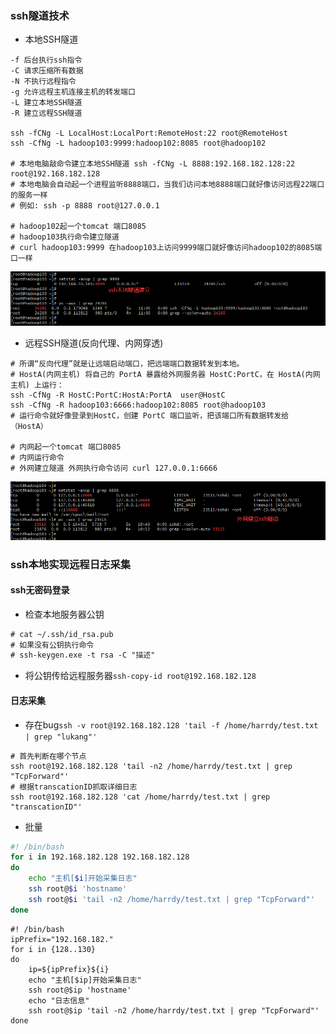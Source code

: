 ### ssh隧道技术
* 本地SSH隧道
```shell
-f 后台执行ssh指令
-C 请求压缩所有数据
-N 不执行远程指令
-g 允许远程主机连接主机的转发端口
-L 建立本地SSH隧道
-R 建立远程SSH隧道

ssh -fCNg -L LocalHost:LocalPort:RemoteHost:22 root@RemoteHost
ssh -CfNg -L hadoop103:9999:hadoop102:8085 root@hadoop102

# 本地电脑敲命令建立本地SSH隧道 ssh -fCNg -L 8888:192.168.182.128:22 root@192.168.182.128
# 本地电脑会自动起一个进程监听8888端口，当我们访问本地8888端口就好像访问远程22端口的服务一样
# 例如: ssh -p 8888 root@127.0.0.1

# hadoop102起一个tomcat 端口8085
# hadoop103执行命令建立隧道
# curl hadoop103:9999 在hadoop103上访问9999端口就好像访问hadoop102的8085端口一样
```
![img.png](picture/img11.png)
* 远程SSH隧道(反向代理、内网穿透)
```shell
# 所谓“反向代理”就是让远端启动端口，把远端端口数据转发到本地。
# HostA(内网主机) 将自己的 PortA 暴露给外网服务器 HostC:PortC，在 HostA(内网主机) 上运行：
ssh -CfNg -R HostC:PortC:HostA:PortA  user@HostC
ssh -CfNg -R hadoop103:6666:hadoop102:8085 root@hadoop103
# 运行命令就好像登录到HostC，创建 PortC 端口监听，把该端口所有数据转发给（HostA）

# 内网起一个tomcat 端口8085
# 内网运行命令
# 外网建立隧道 外网执行命令访问 curl 127.0.0.1:6666
```
![img.png](picture/img9.png)
### ssh本地实现远程日志采集
#### ssh无密码登录
* 检查本地服务器公钥
```txt
# cat ~/.ssh/id_rsa.pub
# 如果没有公钥执行命令
# ssh-keygen.exe -t rsa -C "描述"
```
* 将公钥传给远程服务器```ssh-copy-id root@192.168.182.128```
#### 日志采集
* 存在bug```ssh -v root@192.168.182.128 'tail -f /home/harrdy/test.txt | grep "lukang"'```
```shell
# 首先判断在哪个节点
ssh root@192.168.182.128 'tail -n2 /home/harrdy/test.txt | grep "TcpForward"'
# 根据transcationID抓取详细日志
ssh root@192.168.182.128 'cat /home/harrdy/test.txt | grep "transcationID"'
```
* 批量
```sh
#! /bin/bash
for i in 192.168.182.128 192.168.182.128
do
    echo "主机[$i]开始采集日志"
    ssh root@$i 'hostname'
    ssh root@$i 'tail -n2 /home/harrdy/test.txt | grep "TcpForward"'
done
```
```shell
#! /bin/bash
ipPrefix="192.168.182."
for i in {128..130}
do
    ip=${ipPrefix}${i}
    echo "主机[$ip]开始采集日志"
    ssh root@$ip 'hostname'
    echo "日志信息"
    ssh root@$ip 'tail -n2 /home/harrdy/test.txt | grep "TcpForward"'
done
```
